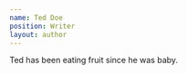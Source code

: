 ```yaml
---
name: Ted Doe
position: Writer
layout: author
---
```

Ted has been eating fruit since he was baby.